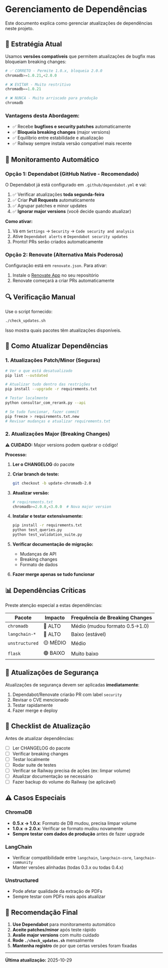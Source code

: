 # Gerenciamento de Dependências

Este documento explica como gerenciar atualizações de dependências neste projeto.

## 📌 Estratégia Atual

Usamos **versões compatíveis** que permitem atualizações de bugfix mas bloqueiam breaking changes:

```python
# ✅ CORRETO - Permite 1.0.x, bloqueia 2.0.0
chromadb>=1.0.21,<2.0.0

# ❌ EVITAR - Muito restritivo
chromadb==1.0.21

# ❌ NUNCA - Muito arriscado para produção
chromadb
```

### Vantagens desta Abordagem:

- ✅ Recebe **bugfixes e security patches** automaticamente
- ✅ **Bloqueia breaking changes** (major versions)
- ✅ Equilíbrio entre estabilidade e atualização
- ✅ Railway sempre instala versão compatível mais recente

## 🤖 Monitoramento Automático

### Opção 1: Dependabot (GitHub Native - Recomendado)

O Dependabot já está configurado em `.github/dependabot.yml` e vai:

1. ✅ Verificar atualizações **toda segunda-feira**
2. ✅ Criar **Pull Requests** automaticamente
3. ✅ Agrupar patches e minor updates
4. ✅ **Ignorar major versions** (você decide quando atualizar)

**Como ativar:**
1. Vá em `Settings` → `Security` → `Code security and analysis`
2. Ative `Dependabot alerts` e `Dependabot security updates`
3. Pronto! PRs serão criados automaticamente

### Opção 2: Renovate (Alternativa Mais Poderosa)

Configuração está em `renovate.json`. Para ativar:

1. Instale o [Renovate App](https://github.com/apps/renovate) no seu repositório
2. Renovate começará a criar PRs automaticamente

## 🔍 Verificação Manual

Use o script fornecido:

```bash
./check_updates.sh
```

Isso mostra quais pacotes têm atualizações disponíveis.

## 🚀 Como Atualizar Dependências

### 1. Atualizações Patch/Minor (Seguras)

```bash
# Ver o que está desatualizado
pip list --outdated

# Atualizar tudo dentro das restrições
pip install --upgrade -r requirements.txt

# Testar localmente
python consultar_com_rerank.py --api

# Se tudo funcionar, fazer commit
pip freeze > requirements.txt.new
# Revisar mudanças e atualizar requirements.txt
```

### 2. Atualizações Major (Breaking Changes)

**⚠️ CUIDADO:** Major versions podem quebrar o código!

**Processo:**

1. **Ler o CHANGELOG** do pacote
2. **Criar branch de teste:**
   ```bash
   git checkout -b update-chromadb-2.0
   ```

3. **Atualizar versão:**
   ```python
   # requirements.txt
   chromadb>=2.0.0,<3.0.0  # Nova major version
   ```

4. **Instalar e testar extensivamente:**
   ```bash
   pip install -r requirements.txt
   python test_queries.py
   python test_validation_suite.py
   ```

5. **Verificar documentação de migração:**
   - Mudanças de API
   - Breaking changes
   - Formato de dados

6. **Fazer merge apenas se tudo funcionar**

## 📊 Dependências Críticas

Preste atenção especial a estas dependências:

| Pacote | Impacto | Frequência de Breaking Changes |
|--------|---------|-------------------------------|
| `chromadb` | 🔴 ALTO | Médio (mudou formato 0.5→1.0) |
| `langchain-*` | 🔴 ALTO | Baixo (estável) |
| `unstructured` | 🟡 MÉDIO | Médio |
| `flask` | 🟢 BAIXO | Muito baixo |

## 🔐 Atualizações de Segurança

Atualizações de segurança devem ser aplicadas **imediatamente**:

1. Dependabot/Renovate criarão PR com label `security`
2. Revisar o CVE mencionado
3. Testar rapidamente
4. Fazer merge e deploy

## 📝 Checklist de Atualização

Antes de atualizar dependências:

- [ ] Ler CHANGELOG do pacote
- [ ] Verificar breaking changes
- [ ] Testar localmente
- [ ] Rodar suite de testes
- [ ] Verificar se Railway precisa de ações (ex: limpar volume)
- [ ] Atualizar documentação se necessário
- [ ] Fazer backup do volume do Railway (se aplicável)

## ⚠️ Casos Especiais

### ChromaDB

- **0.5.x → 1.0.x**: Formato de DB mudou, precisa limpar volume
- **1.0.x → 2.0.x**: Verificar se formato mudou novamente
- **Sempre testar com dados de produção** antes de fazer upgrade

### LangChain

- Verificar compatibilidade entre `langchain`, `langchain-core`, `langchain-community`
- Manter versões alinhadas (todas 0.3.x ou todas 0.4.x)

### Unstructured

- Pode afetar qualidade da extração de PDFs
- Sempre testar com PDFs reais após atualizar

## 🎯 Recomendação Final

1. **Use Dependabot** para monitoramento automático
2. **Aceite patches/minor** após teste rápido
3. **Avalie major versions** com muito cuidado
4. **Rode `./check_updates.sh`** mensalmente
5. **Mantenha registro** de por que certas versões foram fixadas

---

**Última atualização:** 2025-10-29
